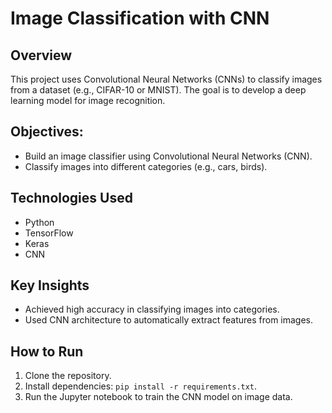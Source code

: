 # Image Classification with CNN

## Overview
This project uses Convolutional Neural Networks (CNNs) to classify images from a dataset (e.g., CIFAR-10 or MNIST). The goal is to develop a deep learning model for image recognition.

## Objectives:
- Build an image classifier using Convolutional Neural Networks (CNN).
- Classify images into different categories (e.g., cars, birds).

## Technologies Used
- Python
- TensorFlow
- Keras
- CNN

## Key Insights
- Achieved high accuracy in classifying images into categories.
- Used CNN architecture to automatically extract features from images.

## How to Run
1. Clone the repository.
2. Install dependencies: `pip install -r requirements.txt`.
3. Run the Jupyter notebook to train the CNN model on image data.
